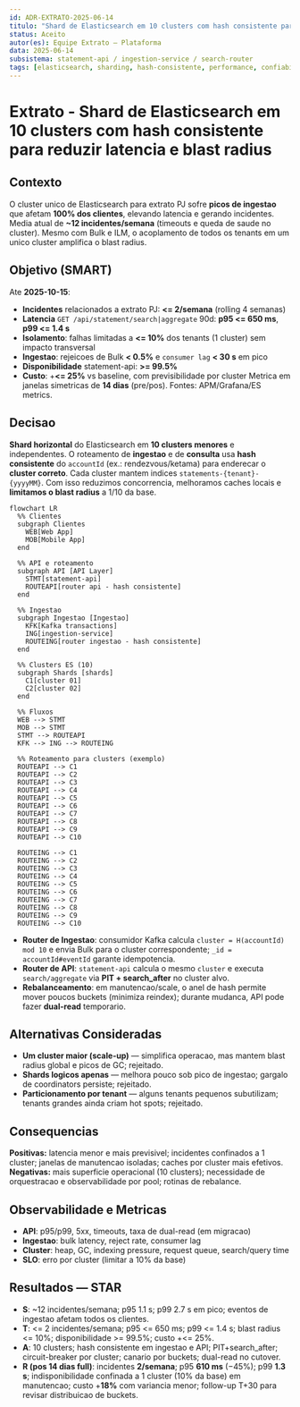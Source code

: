 ```yaml
---
id: ADR-EXTRATO-2025-06-14
titulo: "Shard de Elasticsearch em 10 clusters com hash consistente para reduzir latencia e blast radius"
status: Aceito
autor(es): Equipe Extrato – Plataforma
data: 2025-06-14
subsistema: statement-api / ingestion-service / search-router
tags: [elasticsearch, sharding, hash-consistente, performance, confiabilidade, kafka]
---
```


# Extrato - Shard de Elasticsearch em 10 clusters com hash consistente para reduzir latencia e blast radius

## Contexto
O cluster unico de Elasticsearch para extrato PJ sofre **picos de ingestao** que afetam **100% dos clientes**, elevando latencia e gerando incidentes. Media atual de **~12 incidentes/semana** (timeouts e queda de saude no cluster). Mesmo com Bulk e ILM, o acoplamento de todos os tenants em um unico cluster amplifica o blast radius.


## Objetivo (SMART)
Ate **2025-10-15**:
- **Incidentes** relacionados a extrato PJ: **<= 2/semana** (rolling 4 semanas)
- **Latencia** `GET /api/statement/search|aggregate` 90d: **p95 <= 650 ms**, **p99 <= 1.4 s**
- **Isolamento**: falhas limitadas a **<= 10%** dos tenants (1 cluster) sem impacto transversal
- **Ingestao**: rejeicoes de Bulk **< 0.5%** e `consumer lag` **< 30 s** em pico
- **Disponibilidade** statement-api: **>= 99.5%**
- **Custo**: +**<= 25%** vs baseline, com previsibilidade por cluster
Metrica em janelas simetricas de **14 dias** (pre/pos). Fontes: APM/Grafana/ES metrics.

## Decisao
**Shard horizontal** do Elasticsearch em **10 clusters menores** e independentes. O roteamento de **ingestao** e de **consulta** usa **hash consistente** do `accountId` (ex.: rendezvous/ketama) para enderecar o **cluster correto**. Cada cluster mantem indices `statements-{tenant}-{yyyyMM}`. Com isso reduzimos concorrencia, melhoramos caches locais e **limitamos o blast radius** a 1/10 da base.

```mermaid
flowchart LR
  %% Clientes
  subgraph Clientes
    WEB[Web App]
    MOB[Mobile App]
  end

  %% API e roteamento
  subgraph API [API Layer]
    STMT[statement-api]
    ROUTEAPI[router api - hash consistente]
  end

  %% Ingestao
  subgraph Ingestao [Ingestao]
    KFK[Kafka transactions]
    ING[ingestion-service]
    ROUTEING[router ingestao - hash consistente]
  end

  %% Clusters ES (10)
  subgraph Shards [shards]
    C1[cluster 01]
    C2[cluster 02]
  end

  %% Fluxos
  WEB --> STMT
  MOB --> STMT
  STMT --> ROUTEAPI
  KFK --> ING --> ROUTEING

  %% Roteamento para clusters (exemplo)
  ROUTEAPI --> C1
  ROUTEAPI --> C2
  ROUTEAPI --> C3
  ROUTEAPI --> C4
  ROUTEAPI --> C5
  ROUTEAPI --> C6
  ROUTEAPI --> C7
  ROUTEAPI --> C8
  ROUTEAPI --> C9
  ROUTEAPI --> C10

  ROUTEING --> C1
  ROUTEING --> C2
  ROUTEING --> C3
  ROUTEING --> C4
  ROUTEING --> C5
  ROUTEING --> C6
  ROUTEING --> C7
  ROUTEING --> C8
  ROUTEING --> C9
  ROUTEING --> C10
```


- **Router de Ingestao**: consumidor Kafka calcula `cluster = H(accountId) mod 10` e envia Bulk para o cluster correspondente; `_id = accountId#eventId` garante idempotencia.
- **Router de API**: `statement-api` calcula o mesmo `cluster` e executa `search/aggregate` via **PIT + search_after** no cluster alvo.
- **Rebalanceamento**: em manutencao/scale, o anel de hash permite mover poucos buckets (minimiza reindex); durante mudanca, API pode fazer **dual-read** temporario.

## Alternativas Consideradas
- **Um cluster maior (scale-up)** — simplifica operacao, mas mantem blast radius global e picos de GC; rejeitado.
- **Shards logicos apenas** — melhora pouco sob pico de ingestao; gargalo de coordinators persiste; rejeitado.
- **Particionamento por tenant** — alguns tenants pequenos subutilizam; tenants grandes ainda criam hot spots; rejeitado.

## Consequencias
**Positivas:** latencia menor e mais previsivel; incidentes confinados a 1 cluster; janelas de manutencao isoladas; caches por cluster mais efetivos.  
**Negativas:** mais superficie operacional (10 clusters); necessidade de orquestracao e observabilidade por pool; rotinas de rebalance.

## Observabilidade e Metricas
- **API**: p95/p99, 5xx, timeouts, taxa de dual-read (em migracao)
- **Ingestao**: bulk latency, reject rate, consumer lag
- **Cluster**: heap, GC, indexing pressure, request queue, search/query time
- **SLO**: erro por cluster (limitar a 10% da base)

## Resultados — STAR 
- **S**: ~12 incidentes/semana; p95 1.1 s; p99 2.7 s em pico; eventos de ingestao afetam todos os clientes.  
- **T**: <= 2 incidentes/semana; p95 <= 650 ms; p99 <= 1.4 s; blast radius <= 10%; disponibilidade >= 99.5%; custo +<= 25%.  
- **A**: 10 clusters; hash consistente em ingestao e API; PIT+search_after; circuit-breaker por cluster; canario por buckets; dual-read no cutover.  
- **R (pos 14 dias full)**: incidentes **2/semana**; p95 **610 ms** (−45%); p99 **1.3 s**; indisponibilidade confinada a 1 cluster (10% da base) em manutencao; custo +**18%** com variancia menor; follow-up T+30 para revisar distribuicao de buckets.
